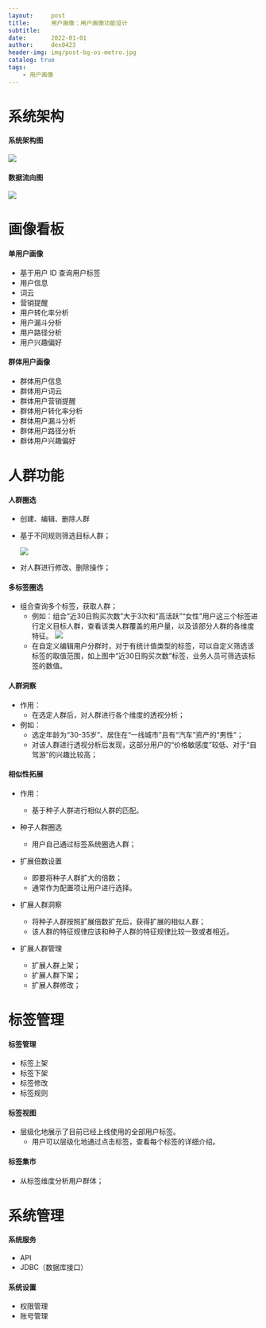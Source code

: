 ```yaml
---
layout:     post
title:      用户画像：用户画像功能设计
subtitle:   
date:       2022-01-01
author:     dex0423
header-img: img/post-bg-os-metro.jpg
catalog: true
tags:
    - 用户画像
---
```


# 系统架构

#### 系统架构图

![]({{site.baseurl}}/img-post/用户画像-6.png)

#### 数据流向图

![]({{site.baseurl}}/img-post/用户画像-5.png)


# 画像看板

#### 单用户画像
- 基于用户 ID 查询用户标签
- 用户信息
- 词云
- 营销提醒
- 用户转化率分析
- 用户漏斗分析
- 用户路径分析
- 用户兴趣偏好

#### 群体用户画像

- 群体用户信息
- 群体用户词云
- 群体用户营销提醒
- 群体用户转化率分析
- 群体用户漏斗分析
- 群体用户路径分析
- 群体用户兴趣偏好

# 人群功能

#### 人群圈选

- 创建、编辑、删除人群
- 基于不同规则筛选目标人群；

    ![]({{site.baseurl}}/img-post/用户画像-9.png)

- 对人群进行修改、删除操作；

#### 多标签圈选

- 组合查询多个标签，获取人群；
    - 例如：组合“近30日购买次数”大于3次和“高活跃”“女性”用户这三个标签进行定义目标人群，查看该类人群覆盖的用户量，以及该部分人群的各维度特征。
    ![]({{site.baseurl}}/img-post/用户画像-8.png)
    - 在自定义编辑用户分群时，对于有统计值类型的标签，可以自定义筛选该标签的取值范围，如上图中“近30日购买次数”标签，业务人员可筛选该标签的数值。

#### 人群洞察

- 作用：
    - 在选定人群后，对人群进行各个维度的透视分析；
- 例如：
    - 选定年龄为“30-35岁”、居住在“一线城市”且有“汽车”资产的“男性”；
    - 对该人群进行透视分析后发现，这部分用户的“价格敏感度”较低、对于“自驾游”的兴趣比较高；

#### 相似性拓展

- 作用：
    - 基于种子人群进行相似人群的匹配。

- 种子人群圈选
    - 用户自己通过标签系统圈选人群；

- 扩展倍数设置
    - 即要将种子人群扩大的倍数；
    - 通常作为配置项让用户进行选择。

- 扩展人群洞察
    - 将种子人群按照扩展倍数扩充后，获得扩展的相似人群；
    - 该人群的特征规律应该和种子人群的特征规律比较一致或者相近。

- 扩展人群管理
    - 扩展人群上架；
    - 扩展人群下架；
    - 扩展人群修改；

# 标签管理

#### 标签管理

- 标签上架
- 标签下架
- 标签修改
- 标签规则

#### 标签视图

- 层级化地展示了目前已经上线使用的全部用户标签。
    - 用户可以层级化地通过点击标签，查看每个标签的详细介绍。

#### 标签集市

- 从标签维度分析用户群体；

# 系统管理

#### 系统服务

- API
- JDBC（数据库接口）

#### 系统设置

- 权限管理
- 账号管理





